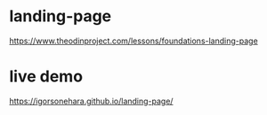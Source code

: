 # landing-page
https://www.theodinproject.com/lessons/foundations-landing-page

# live demo
https://igorsonehara.github.io/landing-page/
